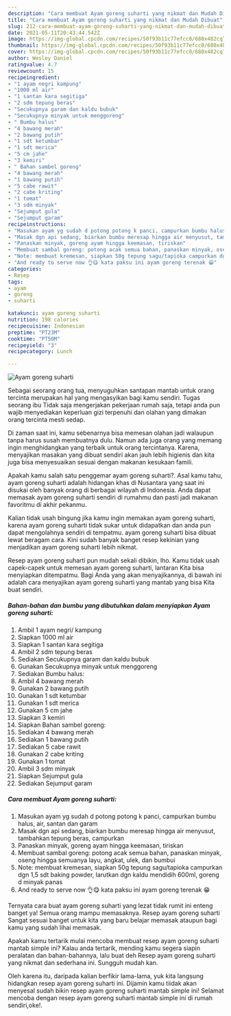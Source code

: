 ```yaml
---
description: "Cara membuat Ayam goreng suharti yang nikmat dan Mudah Dibuat"
title: "Cara membuat Ayam goreng suharti yang nikmat dan Mudah Dibuat"
slug: 212-cara-membuat-ayam-goreng-suharti-yang-nikmat-dan-mudah-dibuat
date: 2021-05-11T20:43:44.542Z
image: https://img-global.cpcdn.com/recipes/50f93b11c77efcc0/680x482cq70/ayam-goreng-suharti-foto-resep-utama.jpg
thumbnail: https://img-global.cpcdn.com/recipes/50f93b11c77efcc0/680x482cq70/ayam-goreng-suharti-foto-resep-utama.jpg
cover: https://img-global.cpcdn.com/recipes/50f93b11c77efcc0/680x482cq70/ayam-goreng-suharti-foto-resep-utama.jpg
author: Wesley Daniel
ratingvalue: 4.7
reviewcount: 15
recipeingredient:
- "1 ayam negri kampung"
- "1000 ml air"
- "1 santan kara segitiga"
- "2 sdm tepung beras"
- "Secukupnya garam dan kaldu bubuk"
- "Secukupnya minyak untuk menggoreng"
- " Bumbu halus"
- "4 bawang merah"
- "2 bawang putih"
- "1 sdt ketumbar"
- "1 sdt merica"
- "5 cm jahe"
- "3 kemiri"
- " Bahan sambel goreng"
- "4 bawang merah"
- "1 bawang putih"
- "5 cabe rawit"
- "2 cabe kriting"
- "1 tomat"
- "3 sdm minyak"
- "Sejumput gula"
- "Sejumput garam"
recipeinstructions:
- "Masukan ayam yg sudah d potong potong k panci, campurkan bumbu halus, air, santan dan garam"
- "Masak dgn api sedang, biarkan bumbu meresap hingga air menyusut, tambahkan tepung beras, campurkan"
- "Panaskan minyak, goreng ayam hingga keemasan, tiriskan"
- "Membuat sambal goreng: potong acak semua bahan, panaskan minyak, oseng hingga semuanya layu, angkat, ulek, dan bumbui"
- "Note: membuat kremesan, siapkan 50g tepung sagu/tapioka campurkan dgn 1,5 sdt baking powder, larutkan dgn kaldu mendidih 600ml, goreng d minyak panas"
- "And ready to serve now 👌😋 kata paksu ini ayam goreng terenak 😁"
categories:
- Resep
tags:
- ayam
- goreng
- suharti

katakunci: ayam goreng suharti 
nutrition: 198 calories
recipecuisine: Indonesian
preptime: "PT23M"
cooktime: "PT50M"
recipeyield: "3"
recipecategory: Lunch

---
```



![Ayam goreng suharti](https://img-global.cpcdn.com/recipes/50f93b11c77efcc0/680x482cq70/ayam-goreng-suharti-foto-resep-utama.jpg)

Sebagai seorang orang tua, menyuguhkan santapan mantab untuk orang tercinta merupakan hal yang mengasyikan bagi kamu sendiri. Tugas seorang ibu Tidak saja mengerjakan pekerjaan rumah saja, tetapi anda pun wajib menyediakan keperluan gizi terpenuhi dan olahan yang dimakan orang tercinta mesti sedap.

Di zaman  saat ini, kamu sebenarnya bisa memesan olahan jadi walaupun tanpa harus susah membuatnya dulu. Namun ada juga orang yang memang ingin menghidangkan yang terbaik untuk orang tercintanya. Karena, menyajikan masakan yang dibuat sendiri akan jauh lebih higienis dan kita juga bisa menyesuaikan sesuai dengan makanan kesukaan famili. 



Apakah kamu salah satu penggemar ayam goreng suharti?. Asal kamu tahu, ayam goreng suharti adalah hidangan khas di Nusantara yang saat ini disukai oleh banyak orang di berbagai wilayah di Indonesia. Anda dapat memasak ayam goreng suharti sendiri di rumahmu dan pasti jadi makanan favoritmu di akhir pekanmu.

Kalian tidak usah bingung jika kamu ingin memakan ayam goreng suharti, karena ayam goreng suharti tidak sukar untuk didapatkan dan anda pun dapat mengolahnya sendiri di tempatmu. ayam goreng suharti bisa dibuat lewat beragam cara. Kini sudah banyak banget resep kekinian yang menjadikan ayam goreng suharti lebih nikmat.

Resep ayam goreng suharti pun mudah sekali dibikin, lho. Kamu tidak usah capek-capek untuk memesan ayam goreng suharti, lantaran Kita bisa menyiapkan ditempatmu. Bagi Anda yang akan menyajikannya, di bawah ini adalah cara menyajikan ayam goreng suharti yang mantab yang bisa Kita buat sendiri.

<!--inarticleads1-->

##### Bahan-bahan dan bumbu yang dibutuhkan dalam menyiapkan Ayam goreng suharti:

1. Ambil 1 ayam negri/ kampung
1. Siapkan 1000 ml air
1. Siapkan 1 santan kara segitiga
1. Ambil 2 sdm tepung beras
1. Sediakan Secukupnya garam dan kaldu bubuk
1. Gunakan Secukupnya minyak untuk menggoreng
1. Sediakan  Bumbu halus:
1. Ambil 4 bawang merah
1. Gunakan 2 bawang putih
1. Gunakan 1 sdt ketumbar
1. Gunakan 1 sdt merica
1. Gunakan 5 cm jahe
1. Siapkan 3 kemiri
1. Siapkan  Bahan sambel goreng:
1. Sediakan 4 bawang merah
1. Sediakan 1 bawang putih
1. Sediakan 5 cabe rawit
1. Gunakan 2 cabe kriting
1. Gunakan 1 tomat
1. Ambil 3 sdm minyak
1. Siapkan Sejumput gula
1. Sediakan Sejumput garam




<!--inarticleads2-->

##### Cara membuat Ayam goreng suharti:

1. Masukan ayam yg sudah d potong potong k panci, campurkan bumbu halus, air, santan dan garam
1. Masak dgn api sedang, biarkan bumbu meresap hingga air menyusut, tambahkan tepung beras, campurkan
1. Panaskan minyak, goreng ayam hingga keemasan, tiriskan
1. Membuat sambal goreng: potong acak semua bahan, panaskan minyak, oseng hingga semuanya layu, angkat, ulek, dan bumbui
1. Note: membuat kremesan, siapkan 50g tepung sagu/tapioka campurkan dgn 1,5 sdt baking powder, larutkan dgn kaldu mendidih 600ml, goreng d minyak panas
1. And ready to serve now 👌😋 kata paksu ini ayam goreng terenak 😁




Ternyata cara buat ayam goreng suharti yang lezat tidak rumit ini enteng banget ya! Semua orang mampu memasaknya. Resep ayam goreng suharti Sangat sesuai banget untuk kita yang baru belajar memasak ataupun bagi kamu yang sudah lihai memasak.

Apakah kamu tertarik mulai mencoba membuat resep ayam goreng suharti mantab simple ini? Kalau anda tertarik, mending kamu segera siapin peralatan dan bahan-bahannya, lalu buat deh Resep ayam goreng suharti yang nikmat dan sederhana ini. Sungguh mudah kan. 

Oleh karena itu, daripada kalian berfikir lama-lama, yuk kita langsung hidangkan resep ayam goreng suharti ini. Dijamin kamu tiidak akan menyesal sudah bikin resep ayam goreng suharti mantab simple ini! Selamat mencoba dengan resep ayam goreng suharti mantab simple ini di rumah sendiri,oke!.

